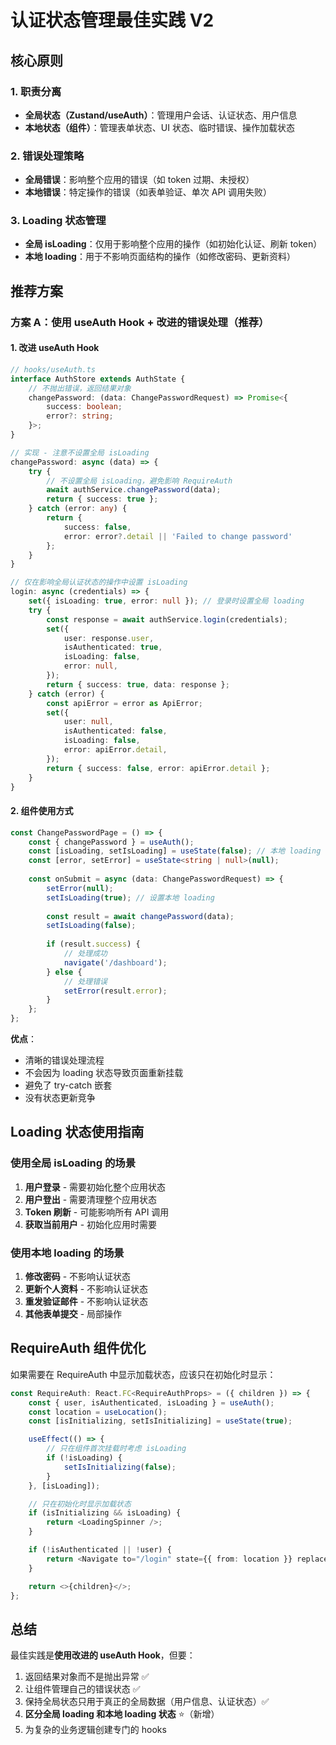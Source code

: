 # 认证状态管理最佳实践 V2

## 核心原则

### 1. 职责分离
- **全局状态（Zustand/useAuth）**：管理用户会话、认证状态、用户信息
- **本地状态（组件）**：管理表单状态、UI 状态、临时错误、操作加载状态

### 2. 错误处理策略
- **全局错误**：影响整个应用的错误（如 token 过期、未授权）
- **本地错误**：特定操作的错误（如表单验证、单次 API 调用失败）

### 3. Loading 状态管理
- **全局 isLoading**：仅用于影响整个应用的操作（如初始化认证、刷新 token）
- **本地 loading**：用于不影响页面结构的操作（如修改密码、更新资料）

## 推荐方案

### 方案 A：使用 useAuth Hook + 改进的错误处理（推荐）

#### 1. 改进 useAuth Hook
```typescript
// hooks/useAuth.ts
interface AuthStore extends AuthState {
    // 不抛出错误，返回结果对象
    changePassword: (data: ChangePasswordRequest) => Promise<{
        success: boolean;
        error?: string;
    }>;
}

// 实现 - 注意不设置全局 isLoading
changePassword: async (data) => {
    try {
        // 不设置全局 isLoading，避免影响 RequireAuth
        await authService.changePassword(data);
        return { success: true };
    } catch (error: any) {
        return { 
            success: false, 
            error: error?.detail || 'Failed to change password' 
        };
    }
}

// 仅在影响全局认证状态的操作中设置 isLoading
login: async (credentials) => {
    set({ isLoading: true, error: null }); // 登录时设置全局 loading
    try {
        const response = await authService.login(credentials);
        set({
            user: response.user,
            isAuthenticated: true,
            isLoading: false,
            error: null,
        });
        return { success: true, data: response };
    } catch (error) {
        const apiError = error as ApiError;
        set({
            user: null,
            isAuthenticated: false,
            isLoading: false,
            error: apiError.detail,
        });
        return { success: false, error: apiError.detail };
    }
}
```

#### 2. 组件使用方式
```typescript
const ChangePasswordPage = () => {
    const { changePassword } = useAuth();
    const [isLoading, setIsLoading] = useState(false); // 本地 loading 状态
    const [error, setError] = useState<string | null>(null);
    
    const onSubmit = async (data: ChangePasswordRequest) => {
        setError(null);
        setIsLoading(true); // 设置本地 loading
        
        const result = await changePassword(data);
        setIsLoading(false);
        
        if (result.success) {
            // 处理成功
            navigate('/dashboard');
        } else {
            // 处理错误
            setError(result.error);
        }
    };
};
```

**优点**：
- 清晰的错误处理流程
- 不会因为 loading 状态导致页面重新挂载
- 避免了 try-catch 嵌套
- 没有状态更新竞争

## Loading 状态使用指南

### 使用全局 isLoading 的场景
1. **用户登录** - 需要初始化整个应用状态
2. **用户登出** - 需要清理整个应用状态
3. **Token 刷新** - 可能影响所有 API 调用
4. **获取当前用户** - 初始化应用时需要

### 使用本地 loading 的场景
1. **修改密码** - 不影响认证状态
2. **更新个人资料** - 不影响认证状态
3. **重发验证邮件** - 不影响认证状态
4. **其他表单提交** - 局部操作

## RequireAuth 组件优化

如果需要在 RequireAuth 中显示加载状态，应该只在初始化时显示：

```typescript
const RequireAuth: React.FC<RequireAuthProps> = ({ children }) => {
    const { user, isAuthenticated, isLoading } = useAuth();
    const location = useLocation();
    const [isInitializing, setIsInitializing] = useState(true);

    useEffect(() => {
        // 只在组件首次挂载时考虑 isLoading
        if (!isLoading) {
            setIsInitializing(false);
        }
    }, [isLoading]);

    // 只在初始化时显示加载状态
    if (isInitializing && isLoading) {
        return <LoadingSpinner />;
    }

    if (!isAuthenticated || !user) {
        return <Navigate to="/login" state={{ from: location }} replace />;
    }

    return <>{children}</>;
};
```

## 总结

最佳实践是**使用改进的 useAuth Hook**，但要：
1. 返回结果对象而不是抛出异常 ✅
2. 让组件管理自己的错误状态 ✅
3. 保持全局状态只用于真正的全局数据（用户信息、认证状态）✅
4. **区分全局 loading 和本地 loading 状态** ⭐（新增）
5. 为复杂的业务逻辑创建专门的 hooks